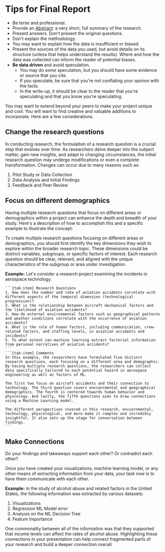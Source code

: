 # <i class="fas fa-book fa-fw"></i> Tips for Final Report

* Be terse and professional.  
* Provide an [Abstract](https://en.wikipedia.org/wiki/Abstract_(summary)): a very short, full summary of the research.  
* Present answers. Don't present the original questions.   
* Don't explain the methodology.  
* You may want to explain how the data is insufficient or biased.  
* Present the sources of the data you used, but avoid details on its structure (unless that helps understand the results). Where and how the data was collected can inform the reader of potential biases.   
* **Be data driven** and avoid speculation.
    * You may do _some_ speculation, but you should have some evidence or source that you cite.   
    * If you speculate, be sure that you're not conflating your opinion with the facts.  
    * In the write-up, it should be clear to the reader that you're speculating and that you know you're speculating.  

You may want to extend beyond your peers to make your project unique and cool. You will want to find creative and valuable additions to incorporate. Here are a few considerations.

## Change the research questions

In conducting research, the formulation of a research question is a crucial step that evolves over time. As researchers delve deeper into the subject matter, gain new insights, and adapt to changing circumstances, the initial research question may undergo modifications or even a complete transformation. Changes can occur due to many reasons such as:
1. Pilot Study or Data Collection
2. Data Analysis and Initial Findings
3. Feedback and Peer Review

## Focus on different demographics

Having multiple research questions that focus on different areas or demographics within a project can enhance the depth and breadth of your study. Here's a description of how to accomplish this and a specific example to illustrate the concept:

To create multiple research questions focusing on different areas or demographics, you should first identify the key dimensions they wish to explore within the broader research topic. These dimensions could be distinct variables, subgroups, or specific factors of interest. Each research question should be clear, relevant, and aligned with the unique characteristics of the subgroup or area under investigation.

**Example:**
Let's consider a research project examining the incidents in aerospace technology. 
````{tab-set}
```{tab-item} Research Questions
1. How does the number and rate of aviation accidents correlate with different aspects of the temporal dimension (technological progression)?
2. What is the relationship between aircraft mechanical factors and the likelihood of aviation accidents?
3. How do external environmental factors such as geographical patterns and weather conditions correlate with the occurrence of aviation accidents?
4. What is the role of human factors, including communication, crew-related factors, and staffing levels, in aviation accidents and incidents?
5. To what extent can machine learning extract factorial information from personal narratives of aviation accidents? 
```
```{tab-item} Comments
In this example, the researchers have formulated five distinct research questions, each focusing on a different area and demographic. By having multiple research questions, the researchers can collect data specifically tailored to each potential hazard in aerospace engineering as well as factors of ML.

The first two focus on aircraft accidents and their connection to technology. The third question covers envionrmental and geographical demographics. The fourth is centered towards human behavior and physcology. And lastly, the fifth questions aims to draw connections using a Machine Learning model. 

The different perspectives covered in this research, enviornmental, technology, physcological, and more make it complex and incredibly insightful. It also sets up the stage for conversation between findings. 
```
````

## Make Connections

Do your findings and takeaways support each other? Or contradict each other?

Once you have created your visualizations, machine learning model, or any other means of extracting information from your data, your task now is to have them communicate with each other. 

**Example:**
In the study of alcohol abuse and related factors in the United States, the following information was extracted by various datasets:
1. Visualizations
2. Regression ML Model error 
3. Analysis on the ML Decision Tree
4. Feature Importance 

One commonality between all of the information was that they supported that income levels can affect the rates of alcohol abuse. Highlighting these connections in your presentation can help connect fragmented parts of your research and build a deeper connection overall. 